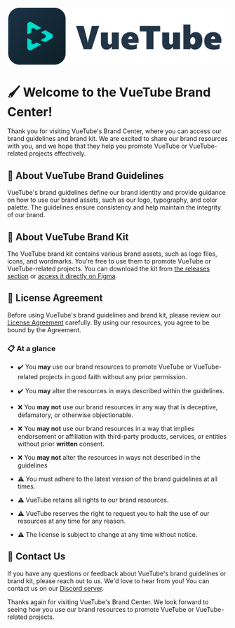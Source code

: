 <p align="center">
  <a href="https://vuetube.app/">
    <picture>
      <source 
        srcset="https://raw.githubusercontent.com/VueTubeApp/.github/main/readme_assets/dark/VueTube.svg"
        media="(prefers-color-scheme: dark)"
      />
      <img 
        src="https://raw.githubusercontent.com/VueTubeApp/.github/main/readme_assets/light/VueTube.svg" 
        alt="VueTube icon"
        width="500"
       />
    </picture>
  </a>
</p>

# 🖌️ Welcome to the VueTube Brand Center!
Thank you for visiting VueTube's Brand Center, where you can access our brand guidelines and brand kit. We are excited to share our brand resources with you, and we hope that they help you promote VueTube or VueTube-related projects effectively.

## 👀 About VueTube Brand Guidelines
VueTube's brand guidelines define our brand identity and provide guidance on how to use our brand assets, such as our logo, typography, and color palette. The guidelines ensure consistency and help maintain the integrity of our brand.

## 🎨 About VueTube Brand Kit
The VueTube brand kit contains various brand assets, such as logo files, icons, and wordmarks. You're free to use them to promote VueTube or VueTube-related projects. You can download the kit from [the releases section](https://github.com/VueTubeApp/branding/releases/latest) or [access it directly on Figma](https://www.figma.com/file/YMn2mYfLGHFbTAsnMAadfT/VueTube-Brandkit-%2B-Style-Guide?node-id=0%3A1&t=9WEDfrbVf3wVnTQF-1).

## 📝 License Agreement
Before using VueTube's brand guidelines and brand kit, please review our [License Agreement](./LICENSE.md) carefully. By using our resources, you agree to be bound by the Agreement.

### 📋 At a glance

- ✔️ You **may** use our brand resources to promote VueTube or VueTube-related projects in good faith without any prior permission.

- ✔️ You **may** alter the resources in ways described within the guidelines.

- ❌ You **may not** use our brand resources in any way that is deceptive, defamatory, or otherwise objectionable.

- ❌ You **may not** use our brand resources in a way that implies endorsement or affiliation with third-party products, services, or entities without prior **written** consent.

- ❌ You **may not** alter the resources in ways not described in the guidelines 

- ⚠️ You must adhere to the latest version of the brand guidelines at all times.

- ⚠️ VueTube retains all rights to our brand resources.

- ⚠️ VueTube reserves the right to request you to halt the use of our resources at any time for any reason.

- ⚠️ The license is subject to change at any time without notice.

## 📩 Contact Us
If you have any questions or feedback about VueTube's brand guidelines or brand kit, please reach out to us. We'd love to hear from you! You can contact us on our [Discord server](https://vuetube.app/discord).

Thanks again for visiting VueTube's Brand Center. We look forward to seeing how you use our brand resources to promote VueTube or VueTube-related projects.
